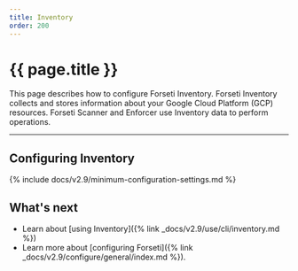 ```yaml
---
title: Inventory
order: 200
---
```


# {{ page.title }}

This page describes how to configure Forseti Inventory. Forseti
Inventory collects and stores information about your Google Cloud Platform
(GCP) resources. Forseti Scanner and Enforcer use Inventory data to
perform operations.

---

## Configuring Inventory

{% include docs/v2.9/minimum-configuration-settings.md %}

## What's next

* Learn about [using Inventory]({% link _docs/v2.9/use/cli/inventory.md %})
* Learn more about [configuring Forseti]({% link _docs/v2.9/configure/general/index.md %}).
